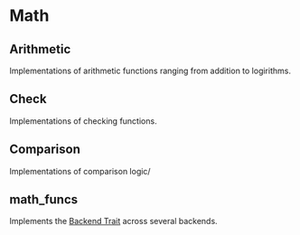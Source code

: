 # Math


## Arithmetic

Implementations of arithmetic functions ranging from addition to logirithms.

## Check
Implementations of checking functions.
## Comparison
Implementations of comparison logic/

## math_funcs
Implements the [Backend Trait](../traits/backend.md) across several backends. 
